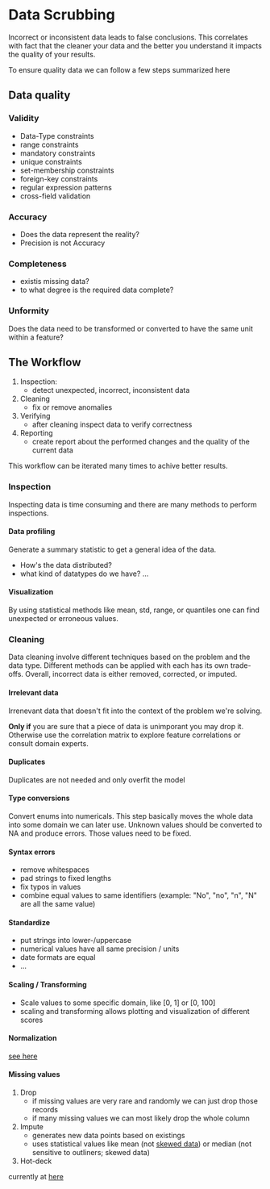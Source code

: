 # Data Scrubbing
Incorrect or inconsistent data leads to false conclusions. This correlates with fact that the cleaner your data and the better you understand it impacts the quality of your results.

To ensure quality data we can follow a few steps summarized here

## Data quality

### Validity
- Data-Type constraints
- range constraints
- mandatory constraints
- unique constraints
- set-membership constraints
- foreign-key constraints
- regular expression patterns
- cross-field validation

### Accuracy
- Does the data represent the reality?
- Precision is not Accuracy

### Completeness
- existis missing data?
- to what degree is the required data complete?

### Unformity
Does the data need to be transformed or converted to have the same unit within a feature?

## The Workflow
1. Inspection:
    - detect unexpected, incorrect, inconsistent data
2. Cleaning
    - fix or remove anomalies
3. Verifying
    - after cleaning inspect data to verify correctness
4. Reporting
    - create report about the performed changes and the quality of the current data

This workflow can be iterated many times to achive better results.

### Inspection
Inspecting data is time consuming and there are many methods to perform inspections.
#### Data profiling
Generate a summary statistic to get a general idea of the data.
- How's the data distributed?
- what kind of datatypes do we have? ...

#### Visualization
By using statistical methods like mean, std, range, or quantiles one can find unexpected or erroneous values.

### Cleaning
Data cleaning involve different techniques based on the problem and the data type. Different methods can be applied with each has its own trade-offs.
Overall, incorrect data is either removed, corrected, or imputed.

#### Irrelevant data
Irrenevant data that doesn't fit into the context of the problem we're solving.

**Only if** you are sure that a piece of data is unimporant you may drop it.
Otherwise use the correlation matrix to explore feature correlations or consult domain experts.

#### Duplicates
Duplicates are not needed and only overfit the model

#### Type conversions
Convert enums into numericals. This step basically moves the whole data into some domain we can later use. Unknown values should be converted to NA and produce errors. Those values need to be fixed.

#### Syntax errors
- remove whitespaces
- pad strings to fixed lengths
- fix typos in values
- combine equal values to same identifiers (example: "No", "no", "n", "N" are all the same value)

#### Standardize
- put strings into lower-/uppercase
- numerical values have all same precision / units
- date formats are equal
- ...

#### Scaling / Transforming
- Scale values to some specific domain, like [0, 1] or [0, 100]
- scaling and transforming allows plotting and visualization of different scores

#### Normalization
[see here](Data_Munging_Wrangling/Normalization.md)

#### Missing values
1. Drop
    - if missing values are very rare and randomly we can just drop those records
    - if many missing values we can most likely drop the whole column
2. Impute
    - generates new data points based on existings
    - uses statistical values like mean (not [skewed data](https://medium.com/omarelgabrys-blog/statistics-probability-exploratory-data-analysis-714f361b43d1#92d4)) or median (not sensitive to outliners; skewed data)
3. Hot-deck

currently at [here](https://towardsdatascience.com/the-ultimate-guide-to-data-cleaning-3969843991d4#4acb)